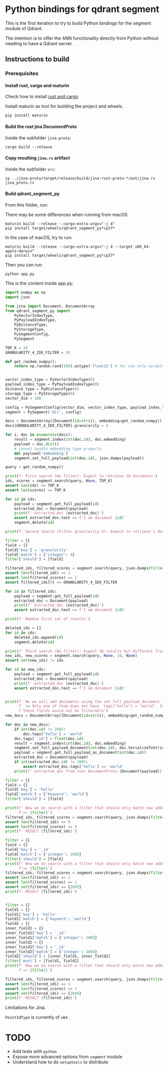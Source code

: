 # Python bindings for qdrant segment

This is the first iteration to try to build Python bindings for the segment module of Qdrant.

The intention is to offer the ANN functionality directly from Python without needing to have a Qdrant server.

## Instructions to build


### Prerequisites

#### Install rust, cargo and maturin

Check how to install [rust and cargo](https://www.rust-lang.org/tools/install) 

Install maturin as tool for building the project and wheels.

```shell
pip install maturin
```

#### Build the rust jina DocumentProto

Inside the subfolder `jina-proto`:

```shell
cargo build --release
```

#### Copy resulting `jina.rs` artifact

Inside the subfolder `src`:
```shell
cp ../jina-proto/target/release/build/jina-rust-proto-*/out/jina.rs jina_proto.rs
```

#### Build qdrant_segment_py

From this folder, run:

There may be some differences when running from macOS

```shell
maturin build --release --cargo-extra-args="-j 4"
pip install target/wheels/qdrant_segment_py*cp37*
```

In the case of macOS, try to run:
```shell
maturin build --release --cargo-extra-args="-j 4 --target x86_64-apple-darwin"
pip install target/wheels/qdrant_segment_py*cp37*
```

Then you can run:
```shell
python app.py
```

This is the content inside app.py:

```python
import numpy as np
import json

from jina import Document, DocumentArray
from qdrant_segment_py import
    PyVectorIndexType,
    PyPayloadIndexType,
    PyDistanceType,
    PyStorageType,
    PySegmentConfig,
    PySegment

TOP_K = 10
GRANULARITY_4_IDX_FILTER = 10

def get_random_numpy():
    return np.random.rand(100).astype('float32') # for now only accepts this type


vector_index_type = PyVectorIndexType(0)
payload_index_type = PyPayloadIndexType(0)
distance_type = PyDistanceType(0)
storage_type = PyStorageType(0)
vector_dim = 100

config = PySegmentConfig(vector_dim, vector_index_type, payload_index_type, distance_type, storage_type)
segment = PySegment('dir', config)

docs = DocumentArray([Document(id=str(i), embedding=get_random_numpy(), text=f'I am document {i}', granularity=5, weight=5) for i in range(1000)])
docs[GRANULARITY_4_IDX_FILTER].granularity = 4

for i, doc in enumerate(docs):
    result = segment.index(int(doc.id), doc.embedding)
    payload = doc.dict()
    # cannot handle embedding type properly
    del payload['embedding']
    segment.set_full_payload(int(doc.id), json.dumps(payload))

query = get_random_numpy()

print(f' First search (No filter): Expect to retrieve 10 documents')
ids, scores = segment.search(query, None, TOP_K)
assert len(ids) == TOP_K
assert len(scores) == TOP_K

for id in ids:
    payload = segment.get_full_payload(id)
    extracted_doc = Document(payload)
    print(f' extracted_doc {extracted_doc}')
    assert extracted_doc.text == f'I am document {id}'
    segment.delete(id)

print(f' Second search (Filter granularity 4): Expect to retrieve 1 documents')

filter = {}
field = {}
field['key'] = 'granularity'
field['match'] = {'integer': 4}
filter['should'] = [field]

filtered_ids, filtered_scores = segment.search(query, json.dumps(filter), TOP_K, None)
assert len(filtered_ids) == 1
assert len(filtered_scores) == 1
assert filtered_ids[0] == GRANULARITY_4_IDX_FILTER

for id in filtered_ids:
    payload = segment.get_full_payload(id)
    extracted_doc = Document(payload)
    print(f' extracted_doc {extracted_doc}')
    assert extracted_doc.text == f'I am document {id}'

print(f' Remove first set of results')

deleted_ids = []
for id in ids:
    deleted_ids.append(id)
    segment.delete(id)

print(f' Third search (No filter): Expect 10 results but different from the first since they were removed')
new_ids, new_scores = segment.search(query, None, 10, None)
assert set(new_ids) != ids

for id in new_ids:
    payload = segment.get_full_payload(id)
    extracted_doc = Document(payload)
    print(f' extracted_doc {extracted_doc}')
    assert extracted_doc.text == f'I am document {id}'


print(f' No we will add documents using the set_full_payload_document interface to serialize the document that will be loaded by the `DocumentProto` in rust '
      f' \n Only one of them does not have `tags["hello"] = "world". Inside qdrant. "tags" content is flattened because qdrant does not support nested payload. And '
      f'these fields would not be filterable')
new_docs = DocumentArray([Document(id=str(i), embedding=get_random_numpy(), text=f'I am document {i}', granularity=5, weight=5) for i in range(2000, 2010)])

for doc in new_docs:
    if int(doc.id) != 2005:
        doc.tags['hello'] = 'world'
    doc.tags['_id'] = float(doc.id)
    result = segment.index(int(doc.id), doc.embedding)
    segment.set_full_payload_document(int(doc.id), doc.SerializeToString())
    payload = segment.get_full_payload_as_document(int(doc.id))
    extracted_doc = Document(payload)
    if int(extracted_doc.id) != 2005:
        assert extracted_doc.tags['hello'] == 'world'
    print(f' extracted_doc from rust DocumentProto {Document(payload)}')

filter = {}
field = {}
field['key'] = 'hello'
field['match'] = {'keyword': 'world'}
filter['should'] = [field]

print(f' Now we do search with a filter that should only match new added Documents with tags["hello"] = "world" \n'
      f'=> {filter}')
filtered_ids, filtered_scores = segment.search(query, json.dumps(filter), 1000, None)
assert len(filtered_ids) == 9
assert len(filtered_scores) == 9
print(f' RESULT {filtered_ids}')

filter = {}
field = {}
field['key'] = '_id'
field['match'] = {'integer': 2005}
filter['should'] = [field]
print(f' Now we do search with a filter that should only match new added Documents with tags["_id"] = 2005\n'
      f'=> {filter}')
filtered_ids, filtered_scores = segment.search(query, json.dumps(filter), 1000, None)
assert len(filtered_ids) == 1
assert len(filtered_scores) == 1
assert set(filtered_ids) == {2005}
print(f' RESULT {filtered_ids}')


filter = {}
field1 = {}
field1['key'] = 'hello'
field1['match'] = {'keyword': 'world'}
field2 = {}
inner_field1 = {}
inner_field1['key'] = '_id'
inner_field1['match'] = {'integer': 2005}
inner_field2 = {}
inner_field2['key'] = '_id'
inner_field2['match'] = {'integer': 2006}
field2['should'] = [inner_field1, inner_field2]
filter['must'] = [field1, field2]
print(f' Now we do search with a filter that should only match new added Documents with tags["_id"] = 2005 or 2006 and tags["hello"] == "world"\n'
      f'=> {filter}')

filtered_ids, filtered_scores = segment.search(query, json.dumps(filter), 1000, None)
assert len(filtered_ids) == 1
assert len(filtered_scores) == 1
assert set(filtered_ids) == {2006}
print(f' RESULT {filtered_ids}')
```

Limitations for Jina.

`PointIdType` is currently of `u64`.

# TODO
- Add tests with `python`
- Expose more advanced options from `segment` module
- Understand how to do `setuptools` to distribute
